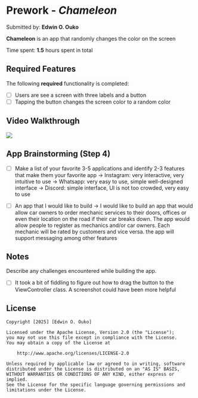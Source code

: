 # Prework - *Chameleon*

Submitted by: **Edwin O. Ouko**

**Chameleon** is an app that randomly changes the color on the screen 

Time spent: **1.5** hours spent in total

## Required Features

The following **required** functionality is completed:

- [ ] Users are see a screen with three labels and a button
- [ ] Tapping the button changes the screen color to a random color
 
## Video Walkthrough
<div>
    <a href="https://www.loom.com/share/f7d6752ef79344e488b5f9ee28058d05">
    </a>
    <a href="https://www.loom.com/share/f7d6752ef79344e488b5f9ee28058d05">
      <img style="max-width:300px;" src="https://cdn.loom.com/sessions/thumbnails/f7d6752ef79344e488b5f9ee28058d05-7f7b695f00e16eb6-full-play.gif">
    </a>
  </div>

## App Brainstorming (Step 4)
 - [ ] Make a list of your favorite 3-5 applications and identify 2-3 features that make them your favorite app
 -> Instagram: very interactive, very intuitive to use
 -> Whatsapp: very easy to use, simple well-designed interface
 -> Discord: simple interface, UI is not too crowded, very easy to use

- [ ] An app that I would like to build
 -> I would like to build an app that would allow car owners to order mechanic services to their doors, offices or even their location on the road if their car breaks down. The app would allow people to register as mechanics and/or car owners. Each mechanic will be rated by customers and vice versa. the app will support messaging among other features

## Notes

Describe any challenges encountered while building the app.
- [ ] It took a bit of fiddling to figure out how to drag the button to 
  the ViewController class. A screenshot could have been more helpful

## License

    Copyright [2025] [Edwin O. Ouko]

    Licensed under the Apache License, Version 2.0 (the "License");
    you may not use this file except in compliance with the License.
    You may obtain a copy of the License at

        http://www.apache.org/licenses/LICENSE-2.0

    Unless required by applicable law or agreed to in writing, software
    distributed under the License is distributed on an "AS IS" BASIS,
    WITHOUT WARRANTIES OR CONDITIONS OF ANY KIND, either express or implied.
    See the License for the specific language governing permissions and
    limitations under the License.
